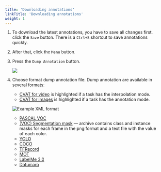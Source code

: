 ```yaml
---
title: 'Downloading annotations'
linkTitle: 'Downloading annotations'
weight: 1
---
```


1. To download the latest annotations, you have to save all changes first.
   click the `Save` button. There is a `Ctrl+S` shortcut to save annotations quickly.
1. After that, сlick the `Menu` button.
1. Press the `Dump Annotation` button.

   ![](/images/image028.jpg)

1. Choose format dump annotation file. Dump annotation are available in several formats:

   - [CVAT for video](/docs/manual/advanced/xml_format/#interpolation)
     is highlighted if a task has the interpolation mode.
   - [CVAT for images](/docs/manual/advanced/xml_format/#annotation)
     is highlighted if a task has the annotation mode.

   ![](/images/image029.jpg 'Example XML format')

   - [PASCAL VOC](http://host.robots.ox.ac.uk/pascal/VOC/)
   - [(VOC) Segmentation mask](http://host.robots.ox.ac.uk/pascal/VOC/) —
     archive contains class and instance masks for each frame in the png
     format and a text file with the value of each color.
   - [YOLO](https://pjreddie.com/darknet/yolo/)
   - [COCO](http://cocodataset.org/#format-data)
   - [TFRecord](https://www.tensorflow.org/tutorials/load_data/tfrecord)
   - [MOT](https://motchallenge.net/)
   - [LabelMe 3.0](http://labelme.csail.mit.edu/Release3.0/)
   - [Datumaro](https://github.com/openvinotoolkit/cvat/tree/develop/cvat/apps/dataset_manager/formats/datumaro)

